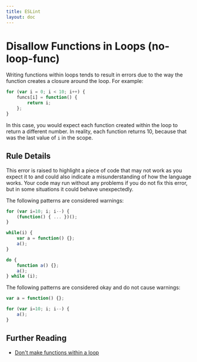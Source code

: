 ```yaml
---
title: ESLint
layout: doc
---
```

<!-- Note: No pull requests accepted for this file. See README.md in the root directory for details. -->
# Disallow Functions in Loops (no-loop-func)

Writing functions within loops tends to result in errors due to the way the function creates a closure around the loop. For example:

```js
for (var i = 0; i < 10; i++) {
	funcs[i] = function() {
		return i;
	};
}
```

In this case, you would expect each function created within the loop to return a different number. In reality, each function returns 10, because that was the last value of `i` in the scope.

## Rule Details

This error is raised to highlight a piece of code that may not work as you expect it to and could also indicate a misunderstanding of how the language works. Your code may run without any problems if you do not fix this error, but in some situations it could behave unexpectedly.

The following patterns are considered warnings:

```js
for (var i=10; i; i--) {
    (function() { ... })();
}

while(i) {
    var a = function() {};
    a();
}

do {
    function a() {};
    a();
} while (i);
```

The following patterns are considered okay and do not cause warnings:

```js
var a = function() {};

for (var i=10; i; i--) {
    a();
}
```

## Further Reading

* [Don't make functions within a loop](http://jslinterrors.com/dont-make-functions-within-a-loop/)
